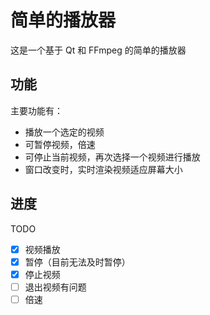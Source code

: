 # 简单的播放器

这是一个基于 Qt 和 FFmpeg 的简单的播放器

## 功能

主要功能有：  
- 播放一个选定的视频
- 可暂停视频，倍速
- 可停止当前视频，再次选择一个视频进行播放
- 窗口改变时，实时渲染视频适应屏幕大小

## 进度

TODO
- [x] 视频播放
- [x] 暂停（目前无法及时暂停）
- [x] 停止视频
- [ ] 退出视频有问题
- [ ] 倍速